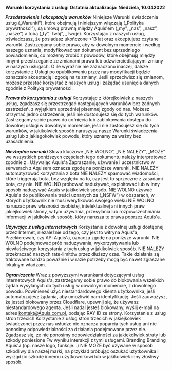 **Warunki korzystania z usługi**
**Ostatnia aktualizacja: Niedziela, 10.042022**

***Przedstawienie i akceptacja warunków***
Niniejsze Warunki świadczenia usług („Warunki”), które obejmują i niniejszym włączają  („Polityka prywatności”), są umową prawną między Aquis'em („my”, „nas”, „nasz”, „nasze") a tobą („ty”, Twój", „Twoje). Korzystając z naszych usług, oświadczasz, że posiadasz ukończone <13 lat oraz akceptujesz czytane warunki.
Zastrzegamy sobie prawo, aby w dowolnym momencie i według naszego uznania, modyfikować ten dokument bez uprzedniego powiadomienia, co możemy zrobić z powodów, które obejmują między innymi przestrzeganie ze zmianami prawa lub odzwierciedlającymi zmiany w naszych usługach. O ile wyraźnie nie zaznaczono inaczej, dalsze korzystanie z Usługi po opublikowaniu przez nas modyfikacji będzie oznaczało akceptację i zgodę na te zmiany. Jeśli sprzeciwisz się zmianom, możesz przestać korzystać z naszych usług i  zażądać usunięcia danych zgodnie z Polityką prywatności.

***Prawa do korzystania z usługi***
Korzystając z którejkolwiek z naszych usług, zgadzasz się przestrzegać następujących warunków bez żadnych zastrzeżeń, z wyjątkiem uprzedniej pisemnej zgody od nas.
Możesz otrzymać jedno ostrzeżenie, jeśli nie dostosujesz się do tych warunków. Zastrzegamy sobie prawo do cofnięcia lub zablokowania dostępu do dowolnej usługi w dowolnym momencie, jeśli nie zastosujesz się do tych warunków, w jakikolwiek sposób naruszysz nasze Warunki świadczenia usług lub z jakiegokolwiek powodu, który uznamy za ważny bez uzasadnienia.

***Niezbędne warunki***
Słowa kluczowe „NIE WOLNO”, „NIE NALEŻY”, „MOŻE” we wszystkich poniższych częściach tego dokumentu należy interpretować zgodnie z .
Używając Aquis'a
Zapraszanie, używanie i uczestnictwo w serwerach z Aquisem oznacza zgodę na poniższe warunki.
NIE NALEŻY automatyzować korzystania z bota
NIE NALEŻY spamować wiadomości, które triggerują bota, bez względu na to, czy jest to sprzeczne z zasadami bota, czy nie.
NIE WOLNO próbować nadużywać, exploitować lub w inny sposób nadużywać Aquis w jakikolwiek sposób.
NIE WOLNO używać Aquis'a do publikowania treści uznanych za  („NSFW”) w obszarach, w których użytkownik nie musi weryfikować swojego wieku
NIE WOLNO naruszać praw własności osobistej, intelektualnej ani innych praw jakiejkolwiek strony, w tym używania, przesyłania lub rozpowszechniania informacji w jakikolwiek sposób, który narusza te prawa poprzez Aquis'a.

***Używając z usług internetowych***
Korzystanie z dowolnej usługi dostępnej przez Internet, niezależnie od tego, czy jest to witryna Aquis'a, Przekierowań, czy API Aquis'a, oznacza zgodę na poniższe warunki.
NIE WOLNO podejmować prób nadużywania, wykorzystywania lub niewłaściwego korzystania z tych usług w jakikolwiek sposób.
NIE NALEŻY przekraczać naszych rate-limitów przez dłuższy czas. Takie działania są traktowane bardzo poważnie i w razie potrzeby mogą być nawet zgłaszane lokalnym władzom.

***Ograniczenia***
Wraz z powyższymi warunkami dotyczącymi usług internetowych Aquis'a, zastrzegamy sobie prawo do blokowania wszelkich żądań wysyłanych do tych usług w dowolnym momencie, z dowolnego powodu. Powinieneś użyć niestandardowego klienta użytkownika, jeśli automatyzujesz żądania, aby umożliwić nam identyfikację. Jeśli zauważysz, że jesteś blokowany przez Cloudflare, upewnij się, że używasz niestandardowego agenta. Jeśli nadal jesteś blokowany, wyślij e-mail na adres kontakt@Aquis.com.pl, podając RAY ID ze strony.
Korzystanie z usług stron trzecich
Korzystanie z usług stron trzecich w jakiejkolwiek świadczonej przez nas usłudze nie oznacza poparcia tych usług ani nie ponosimy odpowiedzialności za działania podejmowane przez nie. Zgadzasz się, że nie ponosimy odpowiedzialności za jakiekolwiek straty lub szkody poniesione Fw wyniku interakcji z tymi usługami.
Branding
Branding Aquis'a (np. nasze logo, funkcje...) NIE MOŻE być używane w sposób szkodliwy dla naszej marki, na przykład próbując oszukać użytkownika i wyrządzić szkodę innemu użytkownikowi lub w jakikolwiek inny złośliwy sposób. 
